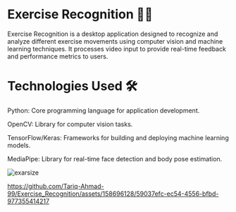 # Exercise Recognition 🏋️‍♂️

Exercise Recognition is a desktop application designed to recognize and analyze different exercise movements using computer vision and machine learning techniques. It processes video input to provide real-time feedback and performance metrics to users.

# Technologies Used 🛠️

Python: Core programming language for application development.

OpenCV: Library for computer vision tasks.

TensorFlow/Keras: Frameworks for building and deploying machine learning models.

MediaPipe: Library for real-time face detection and body pose estimation.

![exarsize](https://github.com/user-attachments/assets/ea665368-98d0-48dd-babc-1dd9abbc73a7)

https://github.com/Tariq-Ahmad-99/Exercise_Recognition/assets/158696128/59037efc-ec54-4556-bfbd-977355414217

